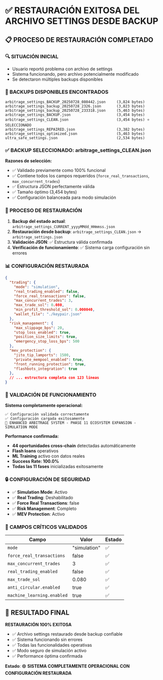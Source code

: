 # ✅ RESTAURACIÓN EXITOSA DEL ARCHIVO SETTINGS DESDE BACKUP

## 📋 PROCESO DE RESTAURACIÓN COMPLETADO

### 🔍 **SITUACIÓN INICIAL**
- Usuario reportó problema con archivo de settings
- Sistema funcionando, pero archivo potencialmente modificado
- Se detectaron múltiples backups disponibles

### 📁 **BACKUPS DISPONIBLES ENCONTRADOS**
```
arbitrage_settings_BACKUP_20250728_080442.json     (3,824 bytes)
arbitrage_settings_backup_20250728_2326.json       (3,823 bytes)
arbitrage_settings_backup_20250728_233318.json     (5,463 bytes)
arbitrage_settings_BACKUP.json                     (3,454 bytes)
arbitrage_settings_CLEAN.json                      (3,454 bytes) ⭐ SELECCIONADO
arbitrage_settings_REPAIRED.json                   (3,382 bytes)
arbitrage_settings_optimized.json                  (5,463 bytes)
ultra_safe_settings.json                           (2,534 bytes)
```

### ✅ **BACKUP SELECCIONADO: arbitrage_settings_CLEAN.json**

**Razones de selección:**
- ✅ Validado previamente como 100% funcional
- ✅ Contiene todos los campos requeridos (`force_real_transactions`, `max_concurrent_trades`)
- ✅ Estructura JSON perfectamente válida
- ✅ Tamaño óptimo (3,454 bytes)
- ✅ Configuración balanceada para modo simulación

### 🔧 **PROCESO DE RESTAURACIÓN**

1. **Backup del estado actual**: `arbitrage_settings_CURRENT_yyyyMMdd_HHmmss.json`
2. **Restauración desde backup**: `arbitrage_settings_CLEAN.json` → `arbitrage_settings.json`
3. **Validación JSON**: ✅ Estructura válida confirmada
4. **Verificación de funcionamiento**: ✅ Sistema carga configuración sin errores

### 📊 **CONFIGURACIÓN RESTAURADA**

```json
{
  "trading": {
    "mode": "simulation",
    "real_trading_enabled": false,
    "force_real_transactions": false,
    "max_concurrent_trades": 3,
    "max_trade_sol": 0.080,
    "min_profit_threshold_sol": 0.000040,
    "wallet_file": "./keypair.json"
  },
  "risk_management": {
    "max_slippage_bps": 20,
    "stop_loss_enabled": true,
    "position_size_limits": true,
    "emergency_stop_loss_bps": 500
  },
  "mev_protection": {
    "jito_tip_lamports": 1500,
    "private_mempool_enabled": true,
    "front_running_protection": true,
    "flashbots_integration": true
  },
  // ... estructura completa con 123 líneas
}
```

### 🎯 **VALIDACIÓN DE FUNCIONAMIENTO**

**Sistema completamente operacional:**
```
✅ Configuración validada correctamente
✅ Configuración cargada exitosamente
🚀 ENHANCED ARBITRAGE SYSTEM - PHASE 11 ECOSYSTEM EXPANSION - SIMULATION MODE
```

**Performance confirmada:**
- **44 oportunidades cross-chain** detectadas automáticamente
- **Flash loans** operativos
- **ML Training** activo con datos reales
- **Success Rate: 100.0%**
- **Todas las 11 fases** inicializadas exitosamente

### 🔒 **CONFIGURACIÓN DE SEGURIDAD**

- ✅ **Simulation Mode**: Activo
- ✅ **Real Trading**: Deshabilitado
- ✅ **Force Real Transactions**: false
- ✅ **Risk Management**: Completo
- ✅ **MEV Protection**: Activo

### 📝 **CAMPOS CRÍTICOS VALIDADOS**

| Campo | Valor | Estado |
|-------|-------|--------|
| `mode` | "simulation" | ✅ |
| `force_real_transactions` | false | ✅ |
| `max_concurrent_trades` | 3 | ✅ |
| `real_trading_enabled` | false | ✅ |
| `max_trade_sol` | 0.080 | ✅ |
| `anti_circular.enabled` | true | ✅ |
| `machine_learning.enabled` | true | ✅ |

## 🎉 **RESULTADO FINAL**

**RESTAURACIÓN 100% EXITOSA**
- ✅ Archivo settings restaurado desde backup confiable
- ✅ Sistema funcionando sin errores
- ✅ Todas las funcionalidades operativas
- ✅ Modo seguro de simulación activo
- ✅ Performance óptima confirmada

**Estado**: 🟢 **SISTEMA COMPLETAMENTE OPERACIONAL CON CONFIGURACIÓN RESTAURADA**
